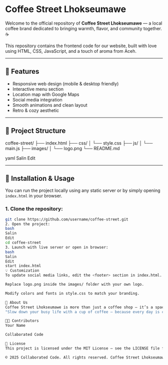 # Coffee Street Lhokseumawe

Welcome to the official repository of **Coffee Street Lhokseumawe** — a local coffee brand dedicated to bringing warmth, flavor, and community together. ☕

This repository contains the frontend code for our website, built with love using HTML, CSS, JavaScript, and a touch of aroma from Aceh.

---

## 🚀 Features

- Responsive web design (mobile & desktop friendly)
- Interactive menu section
- Location map with Google Maps
- Social media integration
- Smooth animations and clean layout
- Retro & cozy aesthetic

---

## 📂 Project Structure

coffee-street/
├── index.html
├── css/
│ └── style.css
├── js/
│ └── main.js
├── images/
│ └── logo.png
└── README.md

yaml
Salin
Edit

---

## 🔧 Installation & Usage

You can run the project locally using any static server or by simply opening `index.html` in your browser.

### 1. Clone the repository:
```bash
git clone https://github.com/username/coffee-street.git
2. Open the project:
bash
Salin
Edit
cd coffee-street
3. Launch with live server or open in browser:
bash
Salin
Edit
start index.html
💡 Customization
To update social media links, edit the <footer> section in index.html.

Replace logo.png inside the images/ folder with your own logo.

Modify colors and fonts in style.css to match your branding.

📍 About Us
Coffee Street Lhokseumawe is more than just a coffee shop — it’s a space to pause, connect, and be present.
"Slow down your busy life with a cup of coffee — because every day is coffee day."

🧑‍💻 Contributors
Your Name

Collaborated Code

📄 License
This project is licensed under the MIT License — see the LICENSE file for details.

© 2025 Collaborated Code. All rights reserved. Coffee Street Lhokseumawe.
